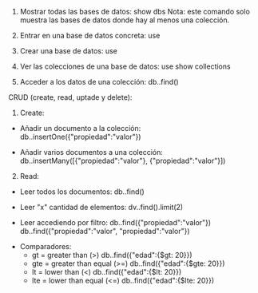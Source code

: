 1) Mostrar todas las bases de datos:
    show dbs
Nota: este comando solo muestra las bases de datos donde hay al menos una colección.

2) Entrar en una base de datos concreta:
    use <nombreBaseDatos>

3) Crear una base de datos:
    use <nombreBaseDatos>

4) Ver las colecciones de una base de datos:
    use <nombreBaseDatos>
    show collections

5) Acceder a los datos de una colección:
    db.<nombreColeccion>.find()

CRUD (create, read, uptade y delete):

1. Create:

- Añadir un documento a la colección:
    db.<nombreColeccion>.insertOne({"propiedad":"valor"})

- Añadir varios documentos a una colección:
    db.<nombreColeccion>.insertMany([{"propiedad":"valor"}, {"propiedad":"valor"}])

2. Read:

- Leer todos los documentos:
    db.<nombreColeccion>.find()

- Leer "x" cantidad de elementos:
    dv.<nombreColeccion>.find().limit(2)

- Leer accediendo por filtro:
    db.<nombreColeccion>.find({"propiedad":"valor"})
    db.<nombreColeccion>.find({"propiedad":"valor", "propiedad":"valor"})

* Comparadores:
    - gt = greater than (>)
        db.<nombreColeccion>.find({"edad":{$gt: 20}})
    - gte = greater than equal (>=)
        db.<nombreColeccion>.find({"edad":{$gte: 20}})
    - lt = lower than (<)
        db.<nombreColeccion>.find({"edad":{$lt: 20}})
    - lte = lower than equal (<=)
        db.<nombreColeccion>.find({"edad":{$lte: 20}})